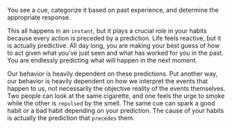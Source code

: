 You see a cue, categorize it based on past experience, and determine
the appropriate response.

This all happens in an `instant`, but it plays a crucial role in your
habits because every action is preceded by a prediction. Life feels
reactive, but it is actually predictive. All day long, you are making your
best guess of how to act given what you’ve just seen and what has
worked for you in the past. You are endlessly predicting what will
happen in the next moment.

Our behavior is heavily dependent on these predictions. Put
another way, our behavior is heavily dependent on how we interpret
the events that happen to us, not necessarily the objective reality of the
events themselves. Two people can look at the same cigarette, and one
feels the urge to smoke while the other is `repulsed` by the smell. The
same cue can spark a good habit or a bad habit depending on your
prediction. The cause of your habits is actually the prediction that
`precedes` them.